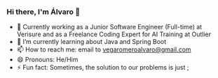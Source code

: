 ### Hi there, I'm Álvaro 👋

- 🔭 Currently working as a Junior Software Engineer (Full-time) at Verisure and as a Freelance Coding Expert for AI Training at Outlier
- 🌱 I’m currently learning about Java and Spring Boot
- 📫 How to reach me: email to vegaromeroalvaro@gmail.com
- 😄 Pronouns: He/Him
- ⚡ Fun fact: Sometimes, the solution to our problems is just ;

<!-- React-Native, and Django Angular and React -->
<!-- on several personal projects -->
<!-- ![Top Langs](https://github-readme-stats.vercel.app/api/top-langs/?username=alvarovegaromero&layout=compact&theme=dark) -->
<!-- [Anurag's GitHub stats](https://github-readme-stats.vercel.app/api?username=alvarovegaromero&show_icons=true&theme=dark) -->

<!--
**alvarovegaromero/alvarovegaromero** is a ✨ _special_ ✨ repository because its `README.md` (this file) appears on your GitHub profile.

Here are some ideas to get you started:

- 🔭 I’m currently working on ...
- 🌱 I’m currently learning ...
- 👯 I’m looking to collaborate on ...
- 🤔 I’m looking for help with ...
- 💬 Ask me about ...
- 📫 How to reach me: ...
- 😄 Pronouns: ...
- ⚡ Fun fact: ...
-->
